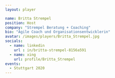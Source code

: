```yaml
---
layout: player

name: Britta Strempel 
position: Host
company: "Strempel Beratung + Coaching"
bio: "Agile Coach und Organisationsentwicklerin"
avatar: /images/players/Britta_Strempel.jpg
socials:
  - name: linkedin
    url : in/britta-strempel-8156a591
  - name: xing
    url: profile/Britta_Strempel
events:
  - Stuttgart 2020
---
```




